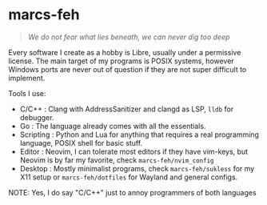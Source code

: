 # marcs-feh

> *We do not fear what lies beneath, we can never dig too deep*

Every software I create as a hobby is Libre, usually under a permissive license. The main target of my programs is POSIX systems, however Windows ports are never out of question if they are not super difficult to implement.

Tools I use:

- C/C++ : Clang with AddressSanitizer and clangd as LSP, `lldb` for debugger.
- Go : The language already comes with all the essentials.
- Scripting : Python and Lua for anything that requires a real programming language, POSIX shell for basic stuff.
- Editor : Neovim, I can tolerate most editors if they have vim-keys, but Neovim is by far my favorite, check `marcs-feh/nvim_config`
- Desktop : Mostly minimalist programs, check `marcs-feh/sukless` for my X11 setup or `marcs-feh/dotfiles` for Wayland and general configs.

NOTE: Yes, I do say "C/C++" just to annoy programmers of both languages
